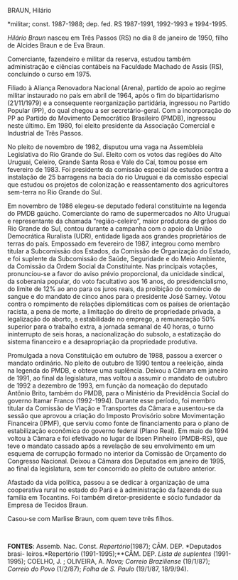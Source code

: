 BRAUN, Hilário

\*militar; const. 1987-1988; dep. fed. RS 1987-1991, 1992-1993 e
1994-1995.

*Hilário Braun* nasceu em Três Passos (RS) no dia 8 de janeiro de 1950,
filho de Alcides Braun e de Eva Braun.

Comerciante, fazendeiro e militar da reserva, estudou também
administração e ciências contábeis na Faculdade Machado de Assis (RS),
concluindo o curso em 1975.

Filiado à Aliança Renovadora Nacional (Arena), partido de apoio ao
regime militar instaurado no país em abril de 1964, após o fim do
bipartidarismo (21/11/1979) e a consequente reorganização partidária,
ingressou no Partido Popular (PP), do qual chegou a ser
secretário-geral. Com a incorporação do PP ao Partido do Movimento
Democrático Brasileiro (PMDB), ingressou neste último. Em 1980, foi
eleito presidente da Associação Comercial e Industrial de Três Passos.

No pleito de novembro de 1982, disputou uma vaga na Assembleia
Legislativa do Rio Grande do Sul. Eleito com os votos das regiões do
Alto Uruguai, Celeiro, Grande Santa Rosa e Vale do Caí, tomou posse em
fevereiro de 1983. Foi presidente da comissão especial de estudos contra
a instalação de 25 barragens na bacia do rio Uruguai e da comissão
especial que estudou os projetos de colonização e reassentamento dos
agricultores sem-terra no Rio Grande do Sul.

Em novembro de 1986 elegeu-se deputado federal constituinte na legenda
do PMDB gaúcho. Comerciante do ramo de supermercados no Alto Uruguai e
representante da chamada “região-celeiro”, maior produtora de grãos do
Rio Grande do Sul, contou durante a campanha com o apoio da União
Democrática Ruralista (UDR), entidade ligada aos grandes proprietários
de terras do país. Empossado em fevereiro de 1987, integrou como membro
titular a Subcomissão dos Estados, da Comissão de Organização do Estado,
e foi suplente da Subcomissão de Saúde, Seguridade e do Meio Ambiente,
da Comissão da Ordem Social da Constituinte. Nas principais votações,
pronunciou-se a favor do aviso prévio proporcional, da unicidade
sindical, da soberania popular, do voto facultativo aos 16 anos, do
presidencialismo, do limite de 12% ao ano para os juros reais, da
proibição do comércio de sangue e do mandato de cinco anos para o
presidente José Sarney. Votou contra o rompimento de relações
diplomáticas com os países de orientação racista, a pena de morte, a
limitação do direito de propriedade privada, a legalização do aborto, a
estabilidade no emprego, a remuneração 50% superior para o trabalho
extra, a jornada semanal de 40 horas, o turno ininterrupto de seis
horas, a nacionalização do subsolo, a estatização do sistema financeiro
e a desapropriação da propriedade produtiva.

Promulgada a nova Constituição em outubro de 1988, passou a exercer o
mandato ordinário. No pleito de outubro de 1990 tentou a reeleição,
ainda na legenda do PMDB, e obteve uma suplência. Deixou a Câmara em
janeiro de 1991, ao final da legislatura, mas voltou a assumir o mandato
de outubro de 1992 a dezembro de 1993, em função da nomeação do deputado
Antônio Brito, também do PMDB, para o Ministério da Previdência Social
do governo Itamar Franco (1992-1994). Durante esse período, foi membro
titular da Comissão de Viação e Transportes da Câmara e ausentou-se da
sessão que aprovou a criação do Imposto Provisório sobre Movimentação
Financeira (IPMF), que serviu como fonte de financiamento para o plano
de estabilização econômica do governo federal (Plano Real). Em maio de
1994 voltou à Câmara e foi efetivado no lugar de Ibsen Pinheiro
(PMDB-RS), que teve o mandato cassado após a revelação de seu
envolvimento em um esquema de corrupção formado no interior da Comissão
de Orçamento do Congresso Nacional. Deixou a Câmara dos Deputados em
janeiro de 1995, ao final da legislatura, sem ter concorrido ao pleito
de outubro anterior.

Afastado da vida política, passou a se dedicar à organização de uma
cooperativa rural no estado do Pará e à administração da fazenda de sua
família em Tocantins. Foi também diretor-presidente e sócio fundador da
Empresa de Tecidos Braun.

Casou-se com Marlise Braun, com quem teve três filhos.

 

**FONTES**: Assemb. Nac. Const. *Repertório*(1987); CÂM. DEP. *Deputados
brasi- leiros.*Repertório (1991-1995);**CÂM. DEP. *Lista de suplentes*
(1991-1995); COELHO, J. ; OLIVEIRA, A. *Nova; Correio Braziliense*
(19/1/87); *Correio do Povo* (1/2/87); *Folha de S. Paulo* (19/1/87,
18/9/94).
